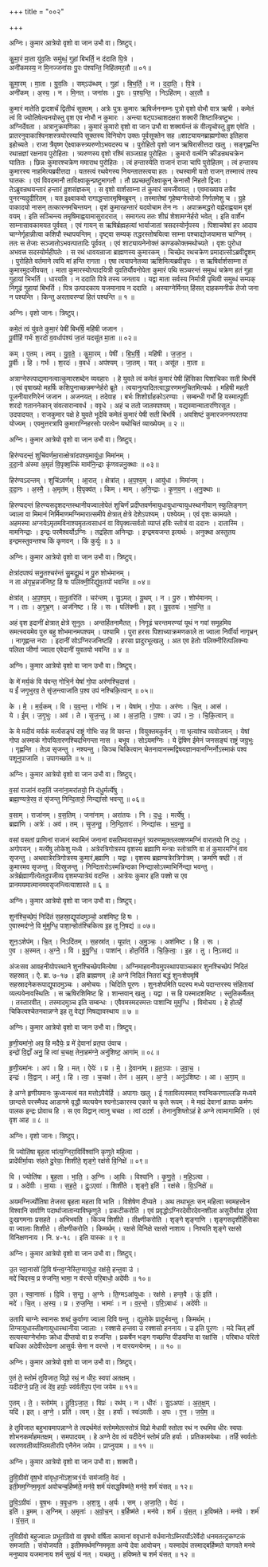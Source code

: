 +++
title = "००२"

+++


अग्निः। कुमार आत्रेयो वृशो वा जान उभौ वा। त्रिष्टुप्।

कु॒मा॒रं मा॒ता यु॑व॒तिः समु॑ब्धं॒ गुहा॑ बिभर्ति॒ न द॑दाति पि॒त्रे ।  
अनी॑कमस्य॒ न मि॒नज्जना॑सः पु॒रः प॑श्यन्ति॒ निहि॑तमर॒तौ ॥ ०१॥

कु॒मा॒रम् । मा॒ता । यु॒व॒तिः । सम्ऽउ॑ब्धम् । गुहा॑ । बि॒भ॒र्ति॒ । न । द॒दा॒ति॒ । पि॒त्रे ।  
अनी॑कम् । अ॒स्य॒ । न । मि॒नत् । जना॑सः । पु॒रः । प॒श्य॒न्ति॒ । निऽहि॑तम् । अ॒र॒तौ ॥

कुमारं मातेति द्वादशर्चं द्वितीयं सूक्तम् । अत्रेः पुत्रः कुमारः ऋषिर्जननाम्नः पुत्रो वृशो वोभौ वात्र ऋषी । कमेतं त्वं वि ज्योतिषेत्यनयोस्तु वृश एव नोभौ न कुमारः । अन्त्या षट्पञ्चाशदक्षरा शक्वरी शिष्टास्त्रिष्टुभः । अग्निर्देवता । अत्रानुक्रमणिका । कुमारं कुमारो वृशो वा जान उभौ वा शक्वर्यन्तं कं वीत्यृचोस्तु व्रुश एवेति । प्रातरनुवाकाश्विनशस्त्रयोरस्यापि सूक्तस्य विनियोग उक्तः पूर्वसूक्तेन सह ॥शाट्यायनब्राह्मणोक्त इतिहास इहोच्यते । राजा त्रैवृष्ण ऐक्ष्वाकस्त्र्यरुणोऽभवदस्य च । पुरोहितो वृशो जान ऋषिरासीत्तदा खलु । सङ्गृह्णन्ति रथान्रज्ञां रक्षनाय पुरोहिताः । त्र्यरुणस्य वृशो रश्मिं सञ्जग्राह पुरोहितः । कुमारो वर्त्मनि क्रीडन्रथचक्रेन घातितः । छिन्नः कुमारश्चक्रेण ममाराथ पुरोहितः । त्वं हन्तास्येति राजानं राजा चापि पुरोहितम् । त्वं हन्तास्य कुमारस्य नाहमित्यब्रवीत्तदा । यतस्त्वं रथवेगस्य नियन्तातस्त्वया हतः । रथस्वामी यतो राजन् तस्मात्त्वं तस्य घातकः । एवं विवदमानौ ताविक्ष्वाकून्प्रष्टुमागतौ । तौ प्रप्रच्छतुरिक्ष्वाकून् केनासौ निहतो द्विजाः । तेऽब्रुवन्रथयन्तारं हन्तारं व्रुशसंज्ञकम् । स वृशो वार्शसाम्ना तं कुमारं समजीवयत् । एवमाख्याय तत्रैव पुनरन्यदुदीरितम् । यत इक्ष्वाकवो रागाद्धन्तारमृषिमब्रुवन् । तस्मात्तेषां गृहेष्वग्नेस्तेजो निर्गतमेशु च । ग्रुहे पाकादयो नासन् तत्कारनमचिन्तयन् । वृशं कुमारहन्तारं यदवोचाम तेन नः । अपाक्रमद्धरो वह्नेराह्वयाम वृशं वयम् । इति सञ्चिन्त्य तमृषिमाह्वयामासुरादरात् । समागत्य ततः शीघ्रं शेशामग्नेर्हरो भवेत् । इति वार्शेन साम्नासावकामयत पूर्ववत् । एवं गायन् स ऋषिर्ब्रह्महत्यां भार्याजातां त्रसदस्योर्नृपस्य । पिशाचवेषां हर आदाय चाग्नेर्गृहान्नीत्वा कशिपौ स्थापयन्तिम् । दृष्ट्वा सम्यक् तद्धरस्तोषयित्वा साम्ना पश्चाद्योजयामास चाग्निम् । ततः स तेजाः सञ्जातोऽभवत्पातादिः पूर्ववत् । एवं शाट्यायनेनोक्तं काण्डकोक्तमथोच्यते । वृशः पुरोधा अभवत्त्र सदस्योर्महीपतेः । स रथं धावयन्राजा ब्राह्मणस्य कुमारकम् । चिच्छेद रथचक्रेण प्रमादात्सोऽब्रवीद्वृशम् । पुरोहिते वर्तमाने त्वयि मां हन्ति रागता । एषा त्वयापनेतव्या ऋशिमित्यब्रवीन्नृपः । स ऋषिर्वार्शसाम्ना तं कुमारमुदजीवयत् । माता कुमारस्योत्पादयित्री युवतिर्यौवनोपेता कुमारं पथि सञ्चरन्तं समुब्धं चक्रेण हतं गुहा गुहायां भिभर्ति । धारयति । न ददाति पित्रे तस्य जनताय । यद्वा माता सर्वस्य निर्मात्री पृथिवी समुब्धं सम्यक् निगूढं गुहायां बिभर्ति । पित्र उत्पादकाय यजमानाय न ददाति । अस्याग्नेर्मिनत् हिंसत् दाहकमनीकं तेजो जना न पश्यन्ति । किन्तु अरतावरण्यां हितं पश्यन्ति ॥ १ ॥

अग्निः। वृशो जानः। त्रिष्टुप्।

कमे॒तं त्वं यु॑वते कुमा॒रं पेषी॑ बिभर्षि॒ महि॑षी जजान ।  
पू॒र्वीर्हि गर्भः॑ श॒रदो॑ व॒वर्धाप॑श्यं जा॒तं यदसू॑त मा॒ता ॥ ०२॥

कम् । ए॒तम् । त्वम् । यु॒व॒ते॒ । कु॒मा॒रम् । पेषी॑ । बि॒भ॒र्षि॒ । महि॑षी । ज॒जा॒न॒ ।  
पू॒र्वीः । हि । गर्भः॑ । श॒रदः॑ । व॒वर्ध॑ । अप॑श्यम् । जा॒तम् । यत् । असू॑त । मा॒ता ॥

अत्राग्नेरुत्पाद्यमानत्वात्कुमारशब्देन व्यवहारः । हे युवते त्वं कमेतं कुमारं पेषी हिंसिका पिशाचिका सती बिभर्षि । एवं वृषाख्यो महर्षिः कशिपुनाच्छन्नमग्नेर्हरो ब्रूते । त्वयानुत्पादितत्वाद्धारणमनुचितमित्यर्थः । महिषी महती पूजनीयारणिरेनं जजान । अजनयत् । तदेवाह । बर्भः शिशोर्ग्राहकोऽरण्याः । सम्बन्धी गर्भो हि यस्मात्पूर्वीः शरदो गताननेकान् संवत्सरान्ववर्ध । ववृधे । अहं च ततो जातमपश्यम् । यद्यस्मान्मातारणिरसूत । उदपादयत् । राजकुमार पक्षे हे युवते भूदेवि कमेतं कुमारं पेषी सती बिभर्षि । अवशिष्टं कुमारजननपरतया योज्यम् । एवमुत्तरत्रापि कुमाराग्निहरसोः परत्वेन यथोचितं व्याख्येयम् ॥ २ ॥

अग्निः। कुमार आत्रेयो वृशो वा जान उभौ वा। त्रिष्टुप्।

हिर॑ण्यदन्तं॒ शुचि॑वर्णमा॒रात्क्षेत्रा॑दपश्य॒मायु॑धा॒ मिमा॑नम् ।  
द॒दा॒नो अ॑स्मा अ॒मृतं॑ वि॒पृक्व॒त्किं माम॑नि॒न्द्राः कृ॑णवन्ननु॒क्थाः ॥ ०३॥

हिर॑ण्यऽदन्तम् । शुचि॑ऽवर्णम् । आ॒रात् । क्षेत्रा॑त् । अ॒प॒श्य॒म् । आयु॑धा । मिमा॑नम् ।  
द॒दा॒नः । अ॒स्मै॒ । अ॒मृत॑म् । वि॒पृक्व॑त् । किम् । माम् । अ॒नि॒न्द्राः । कृ॒ण॒व॒न् । अ॒नु॒क्थाः ॥

हिरण्यदन्तं हिरण्यसदृशदन्तस्थानीयज्वालोपेतं शुचिर्णं प्रदीप्तवर्णमायुधायुधान्यायुधस्थानीयान् स्फुलिङ्गान् ज्वाला वा मिमानं निर्मिमाणमग्निमारात्समीपे क्षेत्रात् क्षेत्रे देशेऽपश्यम् । पश्येयम् । एवं वृशः कामयते । अहमस्मा अग्नयेऽमृतमविनाश्यमृतत्वसाधनं वा विपृक्वत्सर्वतो व्याप्तं हविः स्तोत्रं वा ददानः । दातास्मि । मामनिन्द्राः । इन्द्रः परमैश्वर्योऽग्निः । तद्रहिता अनिन्द्राः । इन्द्रमयजन्त इत्यर्थः । अनुक्था अस्तुतय इन्द्रमस्तुवन्तश्च किं कृणवन् । किं कुर्युः ॥ ३ ॥

अग्निः। कुमार आत्रेयो वृशो वा जान उभौ वा। त्रिष्टुप्।

क्षेत्रा॑दपश्यं सनु॒तश्चर॑न्तं सु॒मद्यू॒थं न पु॒रु शोभ॑मानम् ।  
न ता अ॑गृभ्र॒न्नज॑निष्ट॒ हि षः पलि॑क्नी॒रिद्यु॑व॒तयो॑ भवन्ति ॥ ०४॥

क्षेत्रा॑त् । अ॒प॒श्य॒म् । स॒नु॒तरिति॑ । चर॑न्तम् । सु॒ऽमत् । यू॒थम् । न । पु॒रु । शोभ॑मानम् ।  
न । ताः । अ॒गृ॒भ्र॒न् । अज॑निष्ट । हि । सः । पलि॑क्नीः । इत् । यु॒व॒तयः॑ । भ॒व॒न्ति॒ ॥

अहं वृश इदानीं क्षेत्रात् क्षेत्रे सुनुतः । अन्तर्हितनामैतत् । निगूढं चरन्तमरण्यां यूथं न गवां समूहमिव समत्स्वयमेव पुरु बहु शोभमानमपश्यम् । पश्यामि । पुरा हरसः पिशाच्याक्रमणकाले ता ज्वाला निर्वीर्या नागृभ्रन् । नागृह्णन्त नराः । इदानीं सोऽग्निरजनिष्टहि । हरसा प्रादुरभूत्खलु । अत एव हेतोः पलिक्नीरित्पलिक्न्यः पलिता जीर्णा ज्वाला एवेदानीं युवतयो भवन्ति ॥ ४ ॥

अग्निः। कुमार आत्रेयो वृशो वा जान उभौ वा। त्रिष्टुप्।

के मे॑ मर्य॒कं वि य॑वन्त॒ गोभि॒र्न येषां॑ गो॒पा अर॑णश्चि॒दास॑ ।  
य ईं॑ जगृ॒भुरव॒ ते सृ॑ज॒न्त्वाजा॑ति प॒श्व उप॑ नश्चिकि॒त्वान् ॥ ०५॥

के । मे॒ । म॒र्य॒कम् । वि । य॒व॒न्त॒ । गोभिः॑ । न । येषा॑म् । गो॒पाः । अर॑णः । चि॒त् । आस॑ ।  
ये । ई॒म् । ज॒गृ॒भुः । अव॑ । ते । सृ॒ज॒न्तु । आ । अ॒जा॒ति॒ । प॒श्वः । उप॑ । नः॒ । चि॒कि॒त्वान् ॥

के मे मदीयं मर्यकं मर्त्यसङ्घं राष्ट्रं गोभिः सह वि यवन्त । वियुक्तमकुर्वन् । गा भृत्यांश्च व्ययोजयन् । येषां गोपा अस्माकं गोपयितारणश्चिदभिगन्ता नास । बभूव । सोऽयमग्निः । ये द्वॆषिण ईमेनं जनसङ्घं राष्ट्रं जग्रुभुः । गृह्णन्ति । तेऽव सृजन्तु । नश्यन्तु । किञ्च चिकित्वान् चेतनावानस्मद्विषयज्ञानवानग्निर्नोऽस्माकं पश्व पशूनुपाजाति । उपागच्छति ॥ ५ ॥

अग्निः। कुमार आत्रेयो वृशो वा जान उभौ वा। त्रिष्टुप्।

व॒सां राजा॑नं वस॒तिं जना॑ना॒मरा॑तयो॒ नि द॑धु॒र्मर्त्ये॑षु ।  
ब्रह्मा॒ण्यत्रे॒रव॒ तं सृ॑जन्तु निन्दि॒तारो॒ निन्द्या॑सो भवन्तु ॥ ०६॥

व॒साम् । राजा॑नम् । व॒स॒तिम् । जना॑नाम् । अरा॑तयः । नि । द॒धुः॒ । मर्त्ये॑षु ।  
ब्रह्मा॑णि । अत्रेः॑ । अव॑ । तम् । सृ॒ज॒न्तु॒ । नि॒न्दि॒तारः॑ । निन्द्या॑सः । भ॒व॒न्तु॒ ॥

वसां वसतां प्राणिनां राजानं स्वामिनं जनानां वसतिमावासभूतं त्र्यरुणमुक्तलक्शणमग्निं वारातयो नि दधुः । अगोपयन् । मर्त्येषु लोकेशु मध्ये । अत्रेरत्रिगोत्रस्य वृशस्य ब्रह्माणि मन्त्राः स्तोत्राणि वा तं कुमारमग्निं वाव सृजन्तु । अथवात्रेरत्रिगोत्रस्य कुमारं ब्र्ह्माणि । यद्वा । वृशस्य ब्रह्मण्यत्रेरत्रिगोत्रम् । क्रमणि षष्ठी । तं कुमारमव सृजन्तु । विस्रुजन्तु । निन्दितारोऽस्मन्निन्दका निन्द्यासोऽस्माभिर्निन्द्या भवन्तु । अत्रेर्ब्रह्माणीत्येतदुपजीव्य वृशमप्यात्रेयं वदन्ति । आत्रेयः कुमार इति पक्शे स एव प्रानमयमात्मानमवसृजन्त्वित्याशास्ते ॥ ६ ॥

अग्निः। कुमार आत्रेयो वृशो वा जान उभौ वा। त्रिष्टुप्।

शुन॑श्चि॒च्छेपं॒ निदि॑तं स॒हस्रा॒द्यूपा॑दमुञ्चो॒ अश॑मिष्ट॒ हि षः ।  
ए॒वास्मद॑ग्ने॒ वि मु॑मुग्धि॒ पाशा॒न्होत॑श्चिकित्व इ॒ह तू नि॒षद्य॑ ॥ ०७॥

शुनः॒ऽशेप॑म् । चि॒त् । निऽदि॑तम् । स॒हस्रा॑त् । यूपा॑त् । अ॒मु॒ञ्चः॒ । अश॑मिष्ट । हि । सः ।  
ए॒व । अ॒स्मत् । अ॒ग्ने॒ । वि । मु॒मु॒ग्धि॒ । पाशा॑न् । होत॒रिति॑ । चि॒कि॒त्वः॒ । इ॒ह । तु । नि॒ऽसद्य॑ ॥

अंजःसव आवहनीयोपस्थाने शुनश्चिच्छेपमित्येषा । अग्निमाहवनीयमुपस्थापयाञ्चकार शुनश्चिच्छेपं निदितं सहस्रात् । ऐ. ब्रा. ७-१७ । इति ब्राह्मणम् ।हे अग्ने निदितं नितरां बद्धं शुनःशेपमृषिं सहस्रादनेकरूपाद्यूपादमुञ्चः । अमोचयः । चिदिति पूरणः । शुनःशेपमिति पदस्य मध्ये पदान्तरस्य संहितायां व्यत्ययेनावस्थितिः । स ऋषिरशिमिष्ट हि । शान्तवान् खलु । यद्वा । स हि यस्मादशमिष्ट । स्तुतिकर्मैतत् । तस्तारवीत् । तस्मादमुञ्च इति सम्बन्धः । एवैवमस्मदस्मत्तः पाशान्वि मुमुग्धि । विमोचय । हे होतर्हे चिकित्वश्चेतनवान्नग्ने इह तु वेद्यां निषद्यावस्थाय ॥ ७ ॥

अग्निः। कुमार आत्रेयो वृशो वा जान उभौ वा। त्रिष्टुप्।

हृ॒णी॒यमा॑नो॒ अप॒ हि मदैयेः॒ प्र मे॑ दे॒वानां॑ व्रत॒पा उ॑वाच ।  
इन्द्रो॑ वि॒द्वाँ अनु॒ हि त्वा॑ च॒चक्ष॒ तेना॒हम॑ग्ने॒ अनु॑शिष्ट॒ आगा॑म् ॥ ०८॥

हृ॒णी॒यमा॑नः । अप॑ । हि । मत् । ऐयेः॑ । प्र । मे॒ । दे॒वाना॑म् । व्र॒त॒ऽपाः । उ॒वा॒च॒ ।  
इन्द्रः॑ । वि॒द्वान् । अनु॑ । हि । त्वा॒ । च॒चक्ष॑ । तेन॑ । अ॒हम् । अ॒ग्ने॒ । अनु॑ऽशिष्टः । आ । अ॒गा॒म् ॥

हे अग्ने हृणीयमानः क्रुध्यन्स्त्वं मत मत्तोऽपैयेर्हि । अपागाः खलु । ई गतावित्यस्मात् श्यन्विकरणाल्लङि मध्यमे छान्दसे परस्मैपद आडागमे वृद्धौ व्यत्ययेन श्यनोऽकारस्य एकारे च कृते रूपम् । मे मह्यं देवानां व्रतपाः कर्मणः पालक इन्द्रः प्रोवाच हि । स एव विद्वान् त्वानु चचक्ष । त्वां ददर्श । तेनानुशिष्तोऽहं हे अग्ने त्वामागामिति । एवं वृश आह ॥ ८ ॥

अग्निः। वृशो जानः। त्रिष्टुप्।

वि ज्योति॑षा बृह॒ता भा॑त्य॒ग्निरा॒विर्विश्वा॑नि कृणुते महि॒त्वा ।  
प्रादे॑वीर्मा॒याः स॑हते दु॒रेवाः॒ शिशी॑ते॒ शृङ्गे॒ रक्ष॑से वि॒निक्षे॑ ॥ ०९॥

वि । ज्योति॑षा । बृ॒ह॒ता । भा॒ति॒ । अ॒ग्निः । आ॒विः । विश्वा॑नि । कृ॒णु॒ते॒ । म॒हि॒ऽत्वा ।  
प्र । अदे॑वीः । मा॒याः । स॒ह॒ते॒ । दुः॒ऽएवाः॑ । शिशी॑ते । शृङ्गे॒ इति॑ । रक्ष॑से । वि॒ऽनिक्षे॑ ॥

अयमग्निर्ज्योतिषा तेजसा बृहता महता वि भाति । विशेषेण दीप्यते । अथ तथाभूतः सन् महित्वा स्वमहत्त्वेन विश्वानि सर्वाणि पदार्थाजातान्याविष्कृणुते । प्रकटीकरोति । एवं प्रवृद्धोऽग्निरदेवीरदेवनशीला असुरीर्माया दुरेवा दुःखगमनाः प्रसहते । अभिभवति । किञ्च शिशीते । तीक्ष्णीकरोति । शृङ्गे शृङ्गाणि । शृङ्गसदृशीर्हिंसिका वा ज्वालाः शिशीते । तीक्ष्णीकरोति । किमर्थम् । रक्षसे विनिक्षे रक्षसो नाशाय । निश्यति शृङ्गे रक्षसो विनिक्षणनाय । नि. ४-१८ । इति यास्कः ॥ ९ ॥

अग्निः। कुमार आत्रेयो वृशो वा जान उभौ वा। त्रिष्टुप्।

उ॒त स्वा॒नासो॑ दि॒वि ष॑न्त्व॒ग्नेस्ति॒ग्मायु॑धा॒ रक्ष॑से॒ हन्त॒वा उ॑ ।  
मदे॑ चिदस्य॒ प्र रु॑जन्ति॒ भामा॒ न व॑रन्ते परि॒बाधो॒ अदे॑वीः ॥ १०॥

उ॒त । स्वा॒नासः॑ । दि॒वि । स॒न्तु॒ । अ॒ग्नेः । ति॒ग्मऽआ॑युधाः । रक्ष॑से । हन्त॒वै । ऊं॒ इति॑ ।  
मदे॑ । चि॒त् । अ॒स्य॒ । प्र । रु॒ज॒न्ति॒ । भामाः॑ । न । व॒र॒न्ते॒ । प॒रि॒ऽबाधः॑ । अदे॑वीः ॥

उतापि चाग्नेः स्वानसः शब्दं कुर्वाणा ज्वाला दिवि षन्तु । द्युलोके प्रादुर्भवन्तु । किमर्थम् । तिग्मायुधास्तीक्ष्णायुधास्थानीया ज्वालाः । रक्शसे हन्तवा उ रक्शसो हननाय । उ इति पूरणः । मदे चित् हर्षे सत्यस्याग्नेर्भामाः क्रोधा दीप्तयो वा प्र रुजन्ति । प्रकर्षेन भङ्ग गच्छन्ति पीडयन्ति वा रक्षांसि । परिबाधः परितो बाधिका अदेवीरदेवना आसुर्यः सेना न वरन्ते । न वारयन्त्येनम् । ॥ १० ॥

अग्निः। कुमार आत्रेयो वृशो वा जान उभौ वा। त्रिष्टुप्।

ए॒तं ते॒ स्तोमं॑ तुविजात॒ विप्रो॒ रथं॒ न धीरः॒ स्वपा॑ अतक्षम् ।  
यदीद॑ग्ने॒ प्रति॒ त्वं दे॑व॒ हर्याः॒ स्व॑र्वतीर॒प ए॑ना जयेम ॥ ११॥

ए॒तम् । ते॒ । स्तोम॑म् । तु॒वि॒ऽजा॒त॒ । विप्रः॑ । रथ॑म् । न । धीरः॑ । सु॒ऽअपाः॑ । अ॒त॒क्ष॒म् ।  
यदि॑ । इत् । अ॒ग्ने॒ । प्रति॑ । त्वम् । दे॒व॒ । हर्याः॑ । स्वः॑ऽवतीः । अ॒पः । ए॒न॒ । ज॒ये॒म॒ ॥

हे तुविजात बहुभावमापन्नाग्ने ते त्वदर्थमेतं स्तोममेतत्स्तोत्रं विप्रो मेधावी स्तोता रथं न रथमिव धीरः स्वपाः शोभनकर्माहमतक्षम् । समपादयम् । हे अग्ने देव त्वं यदीदेनं स्तोमं प्रति हर्याः । प्रतिकामयेथाः । तर्हि स्वर्वतोः स्वरणवतीर्व्याप्तिमतीरपि एनैनेन जयेम । प्राप्नुयाम । ॥ ११ ॥

अग्निः। कुमार आत्रेयो वृशो वा जान उभौ वा। शक्वरी।

तु॒वि॒ग्रीवो॑ वृष॒भो वा॑वृधा॒नो॑ऽश॒त्र्व१॒॑र्यः सम॑जाति॒ वेदः॑ ।  
इती॒मम॒ग्निम॒मृता॑ अवोचन्ब॒र्हिष्म॑ते॒ मन॑वे॒ शर्म॑ यंसद्ध॒विष्म॑ते॒ मन॑वे॒ शर्म॑ यंसत् ॥ १२॥

तु॒वि॒ऽग्रीवः॑ । वृ॒ष॒भः । व॒वृ॒धा॒नः । अ॒श॒त्रु । अ॒र्यः । सम् । अ॒जा॒ति॒ । वेदः॑ ।  
इति॑ । इ॒मम् । अ॒ग्निम् । अ॒मृताः॑ । अ॒वो॒च॒न् । ब॒र्हिष्म॑ते । मन॑वे । शर्म॑ । यं॒स॒त् । ह॒विष्म॑ते । मन॑वे । शर्म॑ । यं॒स॒त् ॥

तुविग्रीवो बहुज्वालः प्रभूतग्रिवो वा वृषभो वर्षिता कामानां ववृधानो वर्धमानोऽब्निरर्योऽरेर्वेदो धनमतत्ट्रकण्टकं समजाति । संयोजयति । इतीममर्थमग्निममृता अन्ये देवा आवोचन् । यस्मादेवं तस्माद्बर्हिष्मते यागवते मनवे मनुष्याय यजमानाय शर्म सुखं यं नत् । यच्छतु । हविष्मते च शर्म यंसत् ॥ १२ ॥